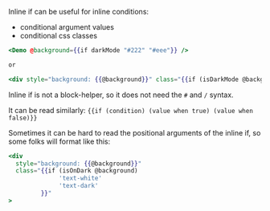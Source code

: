 Inline if can be useful for inline conditions:

- conditional argument values
- conditional css classes

```hbs
<Demo @background={{if darkMode "#222" "#eee"}} />

or

<div style="background: {{@background}}" class="{{if (isDarkMode @background) 'text-white' 'text-dark'}}">
```

Inline if is not a block-helper, so it does not need the `#` and `/` syntax.

It can be read similarly: `{{if (condition) (value when true) (value when false)}}`

Sometimes it can be hard to read the positional arguments of the inline if, so some folks will format like this:

```hbs
<div
  style="background: {{@background}}"
  class="{{if (isOnDark @background)
              'text-white'
              'text-dark'
         }}"
>
```
